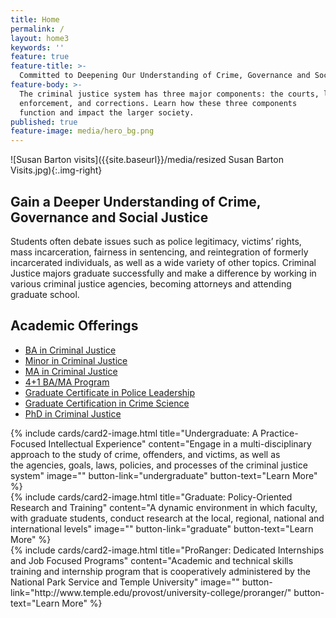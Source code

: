 ```yaml
---
title: Home
permalink: /
layout: home3
keywords: ''
feature: true
feature-title: >-
  Committed to Deepening Our Understanding of Crime, Governance and Social Justice 
feature-body: >-
  The criminal justice system has three major components: the courts, law
  enforcement, and corrections. Learn how these three components
  function and impact the larger society.
published: true
feature-image: media/hero_bg.png
---
```

![Susan Barton visits]({{site.baseurl}}/media/resized Susan Barton Visits.jpg){:.img-right}
## Gain a Deeper Understanding of Crime, Governance and Social Justice
Students often debate issues such as police legitimacy, victims’ rights, mass incarceration, fairness in sentencing, and reintegration of formerly incarcerated individuals, as well as a wide variety of other topics. Criminal Justice majors graduate successfully and make a difference by working in various criminal justice agencies, becoming attorneys and attending graduate school.
        
## Academic Offerings 
- [BA in Criminal Justice](http://bulletin.temple.edu/undergraduate/liberal-arts/criminal-justice/ba-criminal-justice/)
- [Minor in Criminal Justice](http://bulletin.temple.edu/undergraduate/liberal-arts/criminal-justice/minor-criminal-justice/)
- [MA in Criminal Justice](http://bulletin.temple.edu/graduate/scd/cla/criminal-justice-ma/)
- [4+1 BA/MA Program](http://bulletin.temple.edu/undergraduate/liberal-arts/criminal-justice/#41-ba-ma)
- [Graduate Certificate in Police Leadership](http://bulletin.temple.edu/graduate/scd/cla/police-leadership-certificate/)
- [Graduate Certification in Crime Science](http://bulletin.temple.edu/graduate/scd/cla/crime-science-certificate/)
- [PhD in Criminal Justice](http://bulletin.temple.edu/graduate/scd/cla/criminal-justice-phd/)

<div class="row row-wide">
  <div class="col m12 l4">{% include cards/card2-image.html 
    title="Undergraduate: A Practice-Focused Intellectual Experience" 
    content="Engage in a multi-disciplinary approach to the study of crime, offenders, and victims, as well as <br/>the agencies, goals, laws, policies, and processes of the criminal justice system" 
    image="" 
    button-link="undergraduate" 
    button-text="Learn More" %}
  </div>
  <div class="row row-wide">
    <div class="col m12 l4">{% include cards/card2-image.html 
      title="Graduate: Policy-Oriented Research and Training" 
      content="A dynamic environment in which faculty, with graduate students, conduct research at the local, regional, national and international levels" 
      image="" 
      button-link="graduate" 
      button-text="Learn More" %}
    </div>
    <div class="row row-wide">
      <div class="col m12 l4">{% include cards/card2-image.html 
        title="ProRanger: Dedicated Internships and Job Focused Programs" 
        content="Academic and technical skills training and internship program that is cooperatively administered by the National Park Service and Temple University" 
        image="" 
        button-link="http://www.temple.edu/provost/university-college/proranger/" 
        button-text="Learn More" %}
      </div>
</div>
